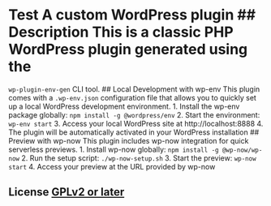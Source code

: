 # Test A custom WordPress plugin ## Description This is a classic PHP WordPress plugin generated using the
`wp-plugin-env-gen` CLI tool.   ## Local Development with wp-env This plugin comes with a
`.wp-env.json` configuration file that allows you to quickly set up a local
WordPress development environment. 1. Install the wp-env package globally: `npm
install -g @wordpress/env` 2. Start the environment: `wp-env start` 3. Access
your local WordPress site at http://localhost:8888 4. The plugin will be
automatically activated in your WordPress installation   ## Preview with wp-now This plugin includes wp-now
integration for quick serverless previews. 1. Install wp-now globally: `npm
install -g @wp-now/wp-now` 2. Run the setup script: `./wp-now-setup.sh` 3. Start
the preview: `wp-now start` 4. Access your preview at the URL provided by wp-now
 ## License [GPLv2 or later](https://www.gnu.org/licenses/gpl-2.0.html)
